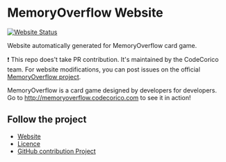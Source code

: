 # MemoryOverflow Website

[![Website Status](http://publish.memoryoverflow.codecorico.com/status.svg)](https://github.com/CodeCorico/MemoryOverflow-website)

Website automatically generated for MemoryOverflow card game.

:exclamation: This repo does't take PR contribution. It's maintained by the CodeCorico team. For website modifications, you can post issues on the official [MemoryOverflow project](https://github.com/CodeCorico/MemoryOverflow).

MemoryOverflow is a card game designed by developers for developers. Go to http://memoryoverflow.codecorico.com to see it in action!

## Follow the project

* [Website](http://memoryoverflow.codecorico.com)
* [Licence](https://github.com/CodeCorico/MemoryOverflow-website/blob/master/LICENSE)
* [GitHub contribution Project](https://github.com/CodeCorico/MemoryOverflow)
